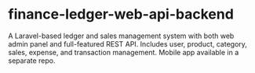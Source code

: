 # finance-ledger-web-api-backend
A Laravel-based ledger and sales management system with both web admin panel and full-featured REST API. Includes user, product, category, sales, expense, and transaction management. Mobile app available in a separate repo.
